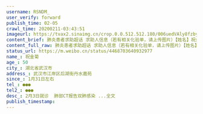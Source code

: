 ```yaml
---
username: RSNDM_
user_verify: forward
publish_time: 02-05
crawl_time: 20200211-03:43:51
imageurl: https://tvax2.sinaimg.cn/crop.0.0.512.512.180/006uedVAly8fzbye6p8yhj30e80e8aar.jpg?KID=imgbed,tva&Expires=1581374125&ssig=h8x87OTED%2F,http://n.sinaimg.cn/photo/5213b46e/20181127/timeline_card_small_super_default.png,https://wx2.sinaimg.cn/orj360/006uedVAly1gblslg16qnj30u0140n19.jpg,https://wx4.sinaimg.cn/orj360/006uedVAly1gblslfqet8j30u014078m.jpg
content_brief: 肺炎患者求助超话 求助人信息（若有相关化验单，请上传图片）【姓名】祝金菊【年龄】50【所在城市】湖北省武汉市【所在小区、社区】武汉市江岸区后湖街丹水嘉苑【患病时间】1月31日左右【联系方式】●●●【其他紧急联系人】●●●【病情描述】 2月3日就诊  肺部CT报告双肺感染 ...全文
content_full_raw: 肺炎患者求助超话 求助人信息（若有相关化验单，请上传图片）【姓名】祝金菊【年龄】50【所在城市】湖北省武汉市【所在小区、社区】武汉市江岸区后湖街丹水嘉苑【患病时间】1月31日左右【联系方式】●●●【其他紧急联系人】●●●【病情描述】 2月3日就诊  肺部CT报告双肺感染 ...全文
status_url: https://m.weibo.cn/status/4468703640932977
name_: 祝金菊
age_: 50
city_: 湖北省武汉市
address_: 武汉市江岸区后湖街丹水嘉苑
since_: 1月31日左右
tel_: ●●●
tel2_: ●●●
desc_: 2月3日就诊  肺部CT报告双肺感染 ...全文
publish_timestamp: 
---
```

